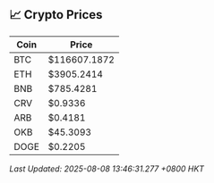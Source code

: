 ## 📈 Crypto Prices

| Coin | Price |
| ---- | ----- |
| BTC | $116607.1872 |
| ETH | $3905.2414 |
| BNB | $785.4281 |
| CRV | $0.9336 |
| ARB | $0.4181 |
| OKB | $45.3093 |
| DOGE | $0.2205 |

_Last Updated: 2025-08-08 13:46:31.277 +0800 HKT_